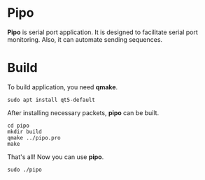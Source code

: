 # Pipo

**Pipo** is serial port application. It is designed to facilitate serial port monitoring. Also, it can automate sending sequences.

# Build
To build application, you need **qmake**. 

    sudo apt install qt5-default 
After installing necessary packets, **pipo** can be built.

    cd pipo
    mkdir build
    qmake ../pipo.pro
    make

That's all! Now you can use **pipo**.

    sudo ./pipo

 

